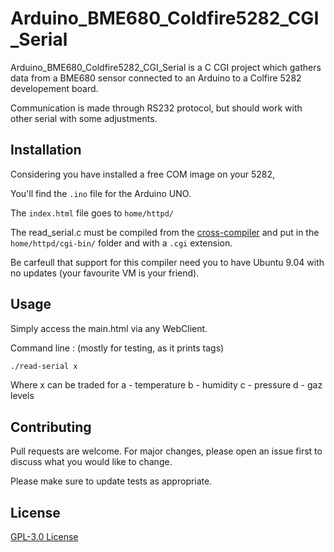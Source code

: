 # Arduino_BME680_Coldfire5282_CGI_Serial

Arduino_BME680_Coldfire5282_CGI_Serial is a C CGI project which gathers data from a BME680 sensor connected to an Arduino to a Colfire 5282 developement board.

Communication is made through RS232 protocol, but should work with other serial with some adjustments.

## Installation

Considering you have installed a free COM image on your 5282,

You'll find the ```.ino``` file for the Arduino UNO.

The ```index.html``` file goes to ```home/httpd/```

The read_serial.c must be compiled from the [cross-compiler](http://www.dilnetpc.com/mHT5280-12.pdf) and put in the ```home/httpd/cgi-bin/``` folder and with a ```.cgi``` extension.

Be carfeull that support for this compiler need you to have Ubuntu 9.04 with no updates (your favourite VM is your friend).
 

## Usage
Simply access the main.html via any WebClient.

Command line : (mostly for testing, as it prints <html> tags)
```bash
./read-serial x
```
Where x can be traded for a - temperature
                          b - humidity
                          c - pressure
                          d - gaz levels

## Contributing
Pull requests are welcome. For major changes, please open an issue first to discuss what you would like to change.

Please make sure to update tests as appropriate.

## License
[GPL-3.0 License](https://choosealicense.com/licenses/gpl-3.0/)
